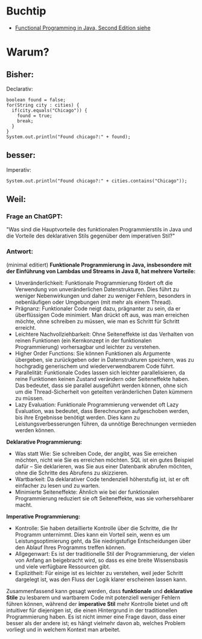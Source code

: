 # Buchtip

* [Functional Programming in Java, Second Edition siehe](smb://ba-server-048.office.brand-ad.de/Groups/SoftwareEntwicklung/bücher_und_artikel/2023/functional-programming-in-java-second-edition_P1.0.*)

# Warum?

## Bisher:

Declarativ:

```
boolean found = false; 
for(String city : cities) {
  if(city.equals("Chicago")) { 
    found = true;
    break;
  } 
}
System.out.println("Found chicago?:" + found);
```

## besser:

Imperativ:

```
System.out.println("Found chicago?:" + cities.contains("Chicago"));
```

## Weil:

### Frage an ChatGPT:

"Was sind die Hauptvorteile des funktionalen Programmierstils in Java und die Vorteile des deklarativen Stils gegenüber
dem imperativen Stil?"

### Antwort:

(minimal editiert)
**Funktionale Programmierung in Java, insbesondere mit der Einführung von Lambdas und Streams in Java 8, hat mehrere
Vorteile:**

* Unveränderlichkeit: Funktionale Programmierung fördert oft die Verwendung von unveränderlichen Datenstrukturen. Dies
  führt zu weniger Nebenwirkungen und daher zu weniger Fehlern, besonders in nebenläufigen oder Umgebungen (mit mehr als
  einem Thread).
* Prägnanz: Funktionaler Code neigt dazu, prägnanter zu sein, da er überflüssigen Code minimiert. Man drückt oft aus,
  was man erreichen möchte, ohne schreiben zu müssen, wie man es Schritt für Schritt erreicht.
* Leichtere Nachvollziehbarkeit: Ohne Seiteneffekte ist das Verhalten von reinen Funktionen (ein Kernkonzept in der
  funktionalen Programmierung) vorhersagbar und leichter zu verstehen.
* Higher Order Functions: Sie können Funktionen als Argumente übergeben, sie zurückgeben oder in Datenstrukturen
  speichern, was zu hochgradig generischem und wiederverwendbarem Code führt.
* Parallelität: Funktionale Codes lassen sich leichter parallelisieren, da reine Funktionen keinen Zustand verändern
  oder Seiteneffekte haben. Das bedeutet, dass sie parallel ausgeführt werden können, ohne sich um die Thread-Sicherheit
  von geteilten veränderlichen Daten kümmern zu müssen.
* Lazy Evaluation: Funktionale Programmierung verwendet oft Lazy Evaluation, was bedeutet, dass Berechnungen
  aufgeschoben werden, bis ihre Ergebnisse benötigt werden. Dies kann zu Leistungsverbesserungen führen, da unnötige
  Berechnungen vermieden werden können.

**Deklarative Programmierung:**

* Was statt Wie: Sie schreiben Code, der angibt, was Sie erreichen möchten, nicht wie Sie es erreichen möchten. SQL ist
  ein gutes Beispiel dafür – Sie deklarieren, was Sie aus einer Datenbank abrufen möchten, ohne die Schritte des
  Abrufens zu skizzieren.
* Wartbarkeit: Da deklarativer Code tendenziell höherstufig ist, ist er oft einfacher zu lesen und zu warten.
* Minimierte Seiteneffekte: Ähnlich wie bei der funktionalen Programmierung reduziert sie oft Seiteneffekte, was sie
  vorhersehbarer macht.

**Imperative Programmierung:**

* Kontrolle: Sie haben detaillierte Kontrolle über die Schritte, die Ihr Programm unternimmt. Dies kann ein Vorteil
  sein, wenn es um Leistungsoptimierung geht, da Sie niedrigstufige Entscheidungen über den Ablauf Ihres Programms
  treffen können.
* Allgegenwart: Es ist der traditionelle Stil der Programmierung, der vielen von Anfang an beigebracht wird, so dass es
  eine breite Wissensbasis und viele verfügbare Ressourcen gibt.
* Explizitheit: Für einige ist es leichter zu verstehen, weil jeder Schritt dargelegt ist, was den Fluss der Logik
  klarer erscheinen lassen kann.

Zusammenfassend kann gesagt werden, dass **funktionale** und **deklarative Stile** zu lesbarem und wartbarem Code mit
potenziell weniger Fehlern führen können, während der **imperative Stil** mehr Kontrolle bietet und oft intuitiver für
diejenigen ist, die einen Hintergrund in der traditionellen Programmierung haben. Es ist nicht immer eine Frage davon,
dass einer besser als der andere ist; es hängt vielmehr davon ab, welches Problem vorliegt und in welchem Kontext man
arbeitet.





